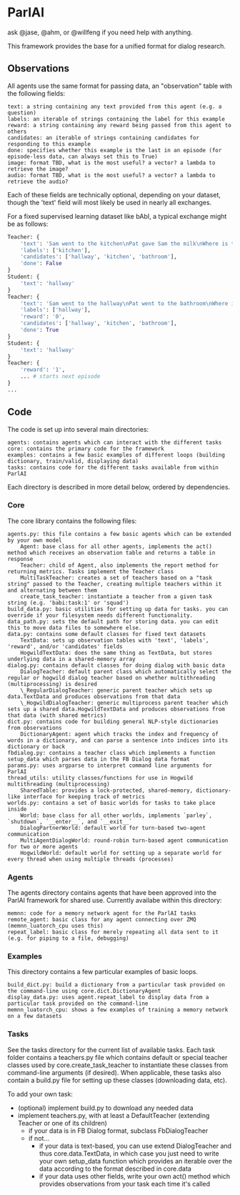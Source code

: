 # ParlAI

ask @jase, @ahm, or @willfeng if you need help with anything.

This framework provides the base for a unified format for dialog research.

## Observations

All agents use the same format for passing data, an "observation" table with the following fields:

    text: a string containing any text provided from this agent (e.g. a question)
    labels: an iterable of strings containing the label for this example
    reward: a string containing any reward being passed from this agent to others
    candidates: an iterable of strings containing candidates for responding to this example
    done: specifies whether this example is the last in an episode (for episode-less data, can always set this to True)
    image: format TBD, what is the most useful? a vector? a lambda to retrieve the image?
    audio: format TBD, what is the most useful? a vector? a lambda to retrieve the audio?

Each of these fields are technically optional, depending on your dataset, though the 'text' field will most likely be used in nearly all exchanges.

For a fixed supervised learning dataset like bAbI, a typical exchange might be as follows:

```python
Teacher: {
    'text': 'Sam went to the kitchen\nPat gave Sam the milk\nWhere is the milk?',
    'labels': ['kitchen'],
    'candidates': ['hallway', 'kitchen', 'bathroom'],
    'done': False
}
Student: {
    'text': 'hallway'
}
Teacher: {
    'text': 'Sam went to the hallway\nPat went to the bathroom\nWhere is the milk?',
    'labels': ['hallway'],
    'reward': '0',
    'candidates': ['hallway', 'kitchen', 'bathroom'],
    'done': True
}
Student: {
    'text': 'hallway'
}
Teacher: {
    'reward': '1',
    ... # starts next episode
}
...
```

## Code

The code is set up into several main directories:

    agents: contains agents which can interact with the different tasks
    core: contains the primary code for the framework
    examples: contains a few basic examples of different loops (building dictionary, train/valid, displaying data)
    tasks: contains code for the different tasks available from within ParlAI

Each directory is described in more detail below, ordered by dependencies.

### Core

The core library contains the following files:

    agents.py: this file contains a few basic agents which can be extended by your own model
        Agent: base class for all other agents, implements the act() method which receives an observation table and returns a table in response
        Teacher: child of Agent, also implements the report method for returning metrics. Tasks implement the Teacher class
        MultiTaskTeacher: creates a set of teachers based on a "task string" passed to the Teacher, creating multiple teachers within it and alternating between them
        create_task_teacher: instantiate a teacher from a given task string (e.g. 'babi:task:1' or 'squad')
    build_data.py: basic utilities for setting up data for tasks. you can override if your filesystem needs different functionality.
    data_path.py: sets the default path for storing data. you can edit this to move data files to somewhere else.
    data.py: contains some default classes for fixed text datasets
        TextData: sets up observation tables with 'text', 'labels', 'reward', and/or 'candidates' fields
        HogwildTextData: does the same thing as TextData, but stores underlying data in a shared-memory array
    dialog.py: contains default classes for doing dialog with basic data
        DialogTeacher: default parent class which automatically select the regular or hogwild dialog teacher based on whether multithreading (multiprocessing) is desired
        \_RegularDialogTeacher: generic parent teacher which sets up data.TextData and produces observations from that data
        \_HogwildDialogTeacher: generic multiprocess parent teacher which sets up a shared data.HogwildTextData and produces observations from that data (with shared metrics)
    dict.py: contains code for building general NLP-style dictionaries from observations
        DictionaryAgent: agent which tracks the index and frequency of words in a dictionary, and can parse a sentence into indices into its dictionary or back
    fbdialog.py: contains a teacher class which implements a function setup_data which parses data in the FB Dialog data format
    params.py: uses argparse to interpret command line arguments for ParlAI
    thread_utils: utility classes/functions for use in Hogwild multithreading (multiprocessing)
        SharedTable: provides a lock-protected, shared-memory, dictionary-like interface for keeping track of metrics
    worlds.py: contains a set of basic worlds for tasks to take place inside
        World: base class for all other worlds, implements `parley`, `shutdown`, `__enter__`, and `__exit__`
        DialogPartnerWorld: default world for turn-based two-agent communication
        MultiAgentDialogWorld: round-robin turn-based agent communication for two or more agents
        HogwildWorld: default world for setting up a separate world for every thread when using multiple threads (processes)


### Agents

The agents directory contains agents that have been approved into the ParlAI framework for shared use.
Currently availabe within this directory:

    memnn: code for a memory network agent for the ParlAI tasks
    remote_agent: basic class for any agent connecting over ZMQ (memnn_luatorch_cpu uses this)
    repeat_label: basic class for merely repeating all data sent to it (e.g. for piping to a file, debugging)


### Examples

This directory contains a few particular examples of basic loops.

    build_dict.py: build a dictionary from a particular task provided on the command-line using core.dict.DictionaryAgent
    display_data.py: uses agent.repeat_label to display data from a particular task provided on the command-line
    memnn_luatorch_cpu: shows a few examples of training a memory network on a few datasets

### Tasks

See the tasks directory for the current list of available tasks.
Each task folder contains a teachers.py file which contains default or special teacher classes used by core.create_task_teacher to instantiate these classes from command-line arguments (if desired).
When applicable, these tasks also contain a build.py file for setting up these classes (downloading data, etc).

To add your own task:
- (optional) implement build.py to download any needed data
- implement teachers.py, with at least a DefaultTeacher (extending Teacher or one of its children)
    - if your data is in FB Dialog format, subclass FbDialogTeacher
    - if not...
        - if your data is text-based, you can use extend DialogTeacher and thus core.data.TextData, in which case you just need to write your own setup_data function which provides an iterable over the data according to the format described in core.data
        - if your data uses other fields, write your own act() method which provides observations from your task each time it's called
